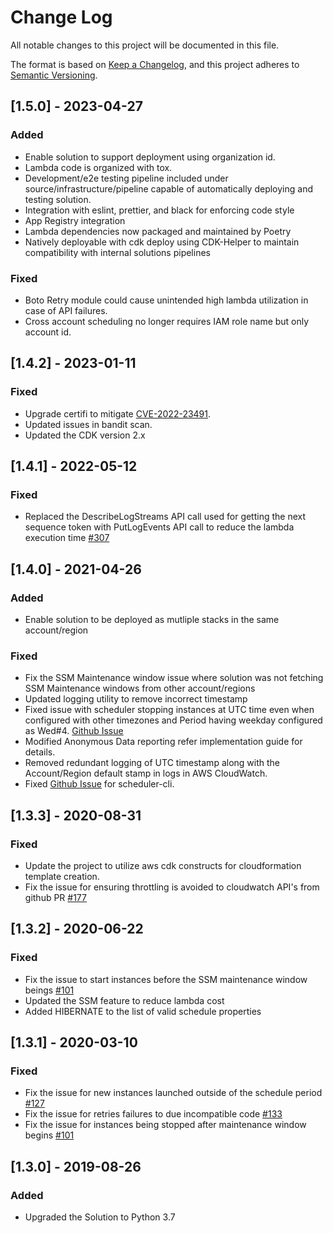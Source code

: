# Change Log
All notable changes to this project will be documented in this file.

The format is based on [Keep a Changelog](https://keepachangelog.com/en/1.0.0/),
and this project adheres to [Semantic Versioning](https://semver.org/spec/v2.0.0.html).

## [1.5.0] - 2023-04-27
### Added
- Enable solution to support deployment using organization id.
- Lambda code is organized with tox.
- Development/e2e testing pipeline included under source/infrastructure/pipeline capable of automatically deploying and testing solution.
- Integration with eslint, prettier, and black for enforcing code style
- App Registry integration
- Lambda dependencies now packaged and maintained by Poetry
- Natively deployable with cdk deploy using CDK-Helper to maintain compatibility with internal solutions pipelines
### Fixed
- Boto Retry module could cause unintended high lambda utilization in case of API failures.
- Cross account scheduling no longer requires IAM role name but only account id.

## [1.4.2] - 2023-01-11
### Fixed
- Upgrade certifi to mitigate [CVE-2022-23491](https://nvd.nist.gov/vuln/detail/CVE-2022-23491).
- Updated issues in bandit scan.
- Updated the CDK version 2.x

## [1.4.1] - 2022-05-12
### Fixed
- Replaced the DescribeLogStreams API call used for getting the next sequence token with PutLogEvents API call to reduce the lambda execution time [#307](https://github.com/awslabs/aws-instance-scheduler/issues/307)

## [1.4.0] - 2021-04-26
### Added
- Enable solution to be deployed as mutliple stacks in the same account/region
### Fixed
- Fix the SSM Maintenance window issue where solution was not fetching SSM Maintenance windows from other account/regions
- Updated logging utility to remove incorrect timestamp
- Fixed issue with scheduler stopping instances at UTC time even when configured with other timezones and Period having weekday configured as Wed#4. [Github Issue](https://github.com/awslabs/aws-instance-scheduler/issues/238)
- Modified Anonymous Data reporting refer implementation guide for details.
- Removed redundant logging of UTC timestamp along with the Account/Region default stamp in logs in AWS CloudWatch.
- Fixed [Github Issue](https://github.com/awslabs/aws-instance-scheduler/issues/184) for scheduler-cli.

## [1.3.3] - 2020-08-31
### Fixed
- Update the project to utilize aws cdk constructs for cloudformation template creation.
- Fix the issue for ensuring throttling is avoided to cloudwatch API's from github PR [#177](https://github.com/awslabs/aws-instance-scheduler/pull/177)
## [1.3.2] - 2020-06-22
### Fixed
- Fix the issue to start instances before the SSM maintenance window beings [#101](https://github.com/awslabs/aws-instance-scheduler/issues/101)
- Updated the SSM feature to reduce lambda cost 
- Added HIBERNATE to the list of valid schedule properties


## [1.3.1] - 2020-03-10
### Fixed
- Fix the issue for new instances launched outside of the schedule period [#127](https://github.com/awslabs/aws-instance-scheduler/issues/127)
- Fix the issue for retries failures to due incompatible code [#133](https://github.com/awslabs/aws-instance-scheduler/issues/133)
- Fix the issue for instances being stopped after maintenance window begins [#101](https://github.com/awslabs/aws-instance-scheduler/issues/101)

## [1.3.0] - 2019-08-26
### Added
- Upgraded the Solution to Python 3.7
